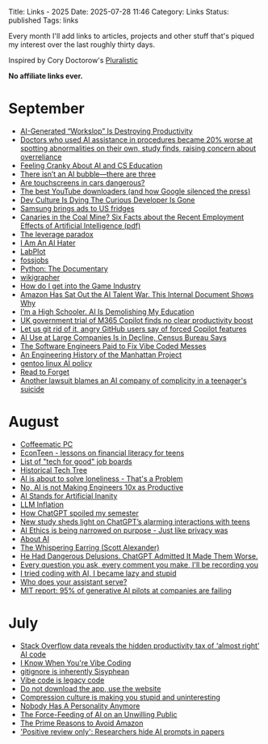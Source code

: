 Title: Links - 2025
Date: 2025-07-28 11:46
Category: Links
Status: published
Tags: links

Every month I'll add links to articles, projects and other stuff that's piqued my interest over the last roughly thirty days. 

Inspired by Cory Doctorow's [Pluralistic](https://pluralistic.net/) 

**No affiliate links ever.**
# September
- [AI-Generated “Workslop” Is Destroying Productivity](https://hbr.org/2025/09/ai-generated-workslop-is-destroying-productivity)
- [Doctors who used AI assistance in procedures became 20% worse at spotting abnormalities on their own, study finds, raising concern about overreliance](https://fortune.com/2025/08/26/ai-overreliance-doctor-procedure-study/)
- [Feeling Cranky About AI and CS Education](https://cacm.acm.org/blogcacm/feeling-cranky-about-ai-and-cs-education/)
- [There isn’t an AI bubble—there are three](https://www.fastcompany.com/91400857/there-isnt-an-ai-bubble-there-are-three-ai-bu)
- [Are touchscreens in cars dangerous?](https://www.economist.com/science-and-technology/2025/09/19/are-touchscreens-in-cars-dangerous)
- [The best YouTube downloaders (and how Google silenced the press)](https://windowsread.me/p/best-youtube-downloaders)
- [Dev Culture Is Dying The Curious Developer Is Gone](https://dayvster.com/blog/dev-culture-is-dying-the-curious-developer-is-gone/)
- [Samsung brings ads to US fridges](https://www.theverge.com/news/780757/samsung-brings-ads-to-us-fridges)
- [Canaries in the Coal Mine? Six Facts about the Recent Employment Effects of Artificial Intelligence (pdf)](https://digitaleconomy.stanford.edu/wp-content/uploads/2025/08/Canaries_BrynjolfssonChandarChen.pdf)
- [The leverage paradox](https://www.indiehackers.com/post/lifestyle/the-leverage-paradox-ksRiX6y6W7NzfBE57dzt)
- [I Am An AI Hater](https://anthonymoser.github.io/writing/ai/haterdom/2025/08/26/i-am-an-ai-hater.html)
- [LabPlot](https://labplot.org/)
- [fossjobs](https://www.fossjobs.net/)
- [Python: The Documentary](https://www.youtube.com/watch?app=desktop&v=GfH4QL4VqJ0)
- [wikigrapher](https://wikigrapher.com/paths)
- [How do I get into the Game Industry](https://garry.net/posts/how-do-i-get-into-the-game-industry)
- [Amazon Has Sat Out the AI Talent War. This Internal Document Shows Why](https://www.businessinsider.com/amazon-ai-talent-wars-internal-document-2025-8)
- [I’m a High Schooler. AI Is Demolishing My Education](https://www.theatlantic.com/technology/archive/2025/09/high-school-student-ai-education/684088/)
- [UK government trial of M365 Copilot finds no clear productivity boost](https://www.theregister.com/2025/09/04/m365_copilot_uk_government/)
- [Let us git rid of it, angry GitHub users say of forced Copilot features](https://www.theregister.com/2025/09/05/github_copilot_complaints/)
- [AI Use at Large Companies Is in Decline, Census Bureau Says](https://gizmodo.com/ai-adoption-declining-at-large-companies-2000655693)
- [The Software Engineers Paid to Fix Vibe Coded Messes](https://www.404media.co/the-software-engineers-paid-to-fix-vibe-coded-messes/)
- [An Engineering History of the Manhattan Project](https://www.construction-physics.com/p/an-engineering-history-of-the-manhattan)
- [gentoo linux AI policy](https://wiki.gentoo.org/wiki/Project:Council/AI_policy)
- [Read to Forget](https://mo42.bearblog.dev/read-to-forget/)
- [Another lawsuit blames an AI company of complicity in a teenager's suicide](https://www.engadget.com/ai/another-lawsuit-blames-an-ai-company-of-complicity-in-a-teenagers-suicide-184529475.html)
# August 
- [Coffeematic PC](https://www.dougmacdowell.com/coffeematic-pc.html)
- [EconTeen - lessons on financial literacy for teens](https://econteen.com/)
- [List of "tech for good" job boards](https://evanhahn.com/list-of-tech-for-good-job-boards/)
- [Historical Tech Tree](https://www.historicaltechtree.com/)
- [AI is about to solve loneliness - That's a Problem](https://www.newyorker.com/magazine/2025/07/21/ai-is-about-to-solve-loneliness-thats-a-problem)
- [No, AI is not Making Engineers 10x as Productive](https://colton.dev/blog/curing-your-ai-10x-engineer-imposter-syndrome/)
- [AI Stands for Artificial Inanity](https://lambdaland.org/posts/2025-08-04_artifical_inanity/)
- [LLM Inflation](https://tratt.net/laurie/blog/2025/llm_inflation.html)
- [How ChatGPT spoiled my semester](https://benborgers.com/chatgpt-semester)
- [New study sheds light on ChatGPT’s alarming interactions with teens](https://apnews.com/article/chatgpt-study-harmful-advice-teens-c569cddf28f1f33b36c692428c2191d4)
- [AI Ethics is being narrowed on purpose - Just like privacy was](https://nimishg.substack.com/p/ai-ethics-is-being-narrowed-on-purpose)
- [About AI](https://priver.dev/blog/ai/about-ai/)
- [The Whispering Earring (Scott Alexander)](https://croissanthology.com/earring)
- [He Had Dangerous Delusions. ChatGPT Admitted It Made Them Worse.](https://www.wsj.com/tech/ai/chatgpt-chatbot-psychology-manic-episodes-57452d14)
- [Every question you ask, every comment you make, I'll be recording you](https://www.theregister.com/2025/08/18/opinion_column_ai_surveillance/)
- [I tried coding with AI, I became lazy and stupid](https://thomasorus.com/i-tried-coding-with-ai-i-became-lazy-and-stupid)
- [Who does your assistant serve?](https://xeiaso.net/blog/2025/who-assistant-serve/)
- [MIT report: 95% of generative AI pilots at companies are failing](https://fortune.com/2025/08/18/mit-report-95-percent-generative-ai-pilots-at-companies-failing-cfo/)

# July
- [Stack Overflow data reveals the hidden productivity tax of ‘almost right’ AI code](https://venturebeat.com/ai/stack-overflow-data-reveals-the-hidden-productivity-tax-of-almost-right-ai-code/)
- [I Know When You're Vibe Coding](https://alexkondov.com/i-know-when-youre-vibe-coding/)
- [gitignore is inherently Sisyphean](https://rgbcu.be/blog/gitignore/)
- [Vibe code is legacy code](https://blog.val.town/vibe-code)
- [Do not download the app, use the website](https://idiallo.com/blog/dont-download-apps)
- [Compression culture is making you stupid and uninteresting](https://maalvika.substack.com/p/compression-culture-is-making-you)
- [Nobody Has A Personality Anymore](https://www.freyaindia.co.uk/p/nobody-has-a-personality-anymore)
- [The Force-Feeding of AI on an Unwilling Public](https://www.honest-broker.com/p/the-force-feeding-of-ai-on-an-unwilling)
- [The Prime Reasons to Avoid Amazon](https://blog.thenewoil.org/the-prime-reasons-to-avoid-amazon)
- ['Positive review only': Researchers hide AI prompts in papers](https://asia.nikkei.com/Business/Technology/Artificial-intelligence/Positive-review-only-Researchers-hide-AI-prompts-in-papers)